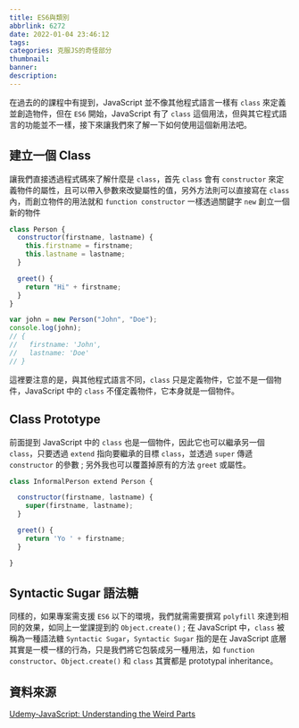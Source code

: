 ```yaml
---
title: ES6與類別
abbrlink: 6272
date: 2022-01-04 23:46:12
tags:
categories: 克服JS的奇怪部分
thumbnail:
banner:
description:
---
```


<!-- @format -->

在過去的的課程中有提到，JavaScript 並不像其他程式語言一樣有 `class` 來定義並創造物件，但在 `ES6` 開始，JavaScript 有了 `class` 這個用法，但與其它程式語言的功能並不一樣，接下來讓我們來了解一下如何使用這個新用法吧。

<!-- more -->

## 建立一個 Class

讓我們直接透過程式碼來了解什麼是 `class`，首先 `class` 會有 `constructor` 來定義物件的屬性，且可以帶入參數來改變屬性的值，另外方法則可以直接寫在 `class` 內，而創立物件的用法就和 `function constructor` 一樣透過關鍵字 `new` 創立一個新的物件

```js
class Person {
  constructor(firstname, lastname) {
    this.firstname = firstname;
    this.lastname = lastname;
  }

  greet() {
    return "Hi" + firstname;
  }
}

var john = new Person("John", "Doe");
console.log(john);
// {
//   firstname: 'John',
//   lastname: 'Doe'
// }
```

這裡要注意的是，與其他程式語言不同，`class` 只是定義物件，它並不是一個物件，JavaScript 中的 `class` 不僅定義物件，它本身就是一個物件。

## Class Prototype

前面提到 JavaScript 中的 `class` 也是一個物件，因此它也可以繼承另一個 `class`，只要透過 `extend` 指向要繼承的目標 `class`，並透過 `super` 傳遞 `constructor` 的參數 ; 另外我也可以覆蓋掉原有的方法 `greet` 或屬性。

```js
class InformalPerson extend Person {

  constructor(firstname, lastname) {
    super(firstname, lastname);
  }

  greet() {
    return 'Yo ' + firstname;
  }

}
```

## Syntactic Sugar 語法糖

同樣的，如果專案需支援 `ES6` 以下的環境，我們就需需要撰寫 `polyfill` 來達到相同的效果，如同上一堂課提到的 `Object.create()` ; 在 JavaScript 中，`class` 被稱為一種語法糖 `Syntactic Sugar`，`Syntactic Sugar` 指的是在 JavaScript 底層其實是一模一樣的行為，只是我們將它包裝成另一種用法，如 `function constructor`、`Object.create()` 和 `class` 其實都是 prototypal inheritance。

## 資料來源

[Udemy-JavaScript: Understanding the Weird Parts](https://www.udemy.com/course/understand-javascript/)
